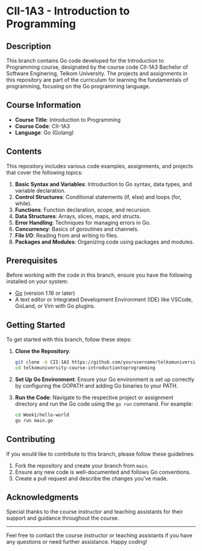 # CII-1A3 - Introduction to Programming

## Description

This branch contains Go code developed for the Introduction to Programming course, designated by the course code CII-1A3 Bachelor of Software Enginering, Telkom University. The projects and assignments in this repository are part of the curriculum for learning the fundamentals of programming, focusing on the Go programming language.

## Course Information

- **Course Title**: Introduction to Programming
- **Course Code**: CII-1A3
- **Language**: Go (Golang)

## Contents

This repository includes various code examples, assignments, and projects that cover the following topics:

1. **Basic Syntax and Variables**: Introduction to Go syntax, data types, and variable declaration.
2. **Control Structures**: Conditional statements (if, else) and loops (for, while).
3. **Functions**: Function declaration, scope, and recursion.
4. **Data Structures**: Arrays, slices, maps, and structs.
5. **Error Handling**: Techniques for managing errors in Go.
6. **Concurrency**: Basics of goroutines and channels.
7. **File I/O**: Reading from and writing to files.
8. **Packages and Modules**: Organizing code using packages and modules.

## Prerequisites

Before working with the code in this branch, ensure you have the following installed on your system:

- [Go](https://golang.org/dl/) (version 1.16 or later)
- A text editor or Integrated Development Environment (IDE) like VSCode, GoLand, or Vim with Go plugins.

## Getting Started

To get started with this branch, follow these steps:

1. **Clone the Repository**:
    ```bash
    git clone -b CII-1A3 https://github.com/yourusername/telkomuniversity-course-introductiontoprogramming.git
    cd telkomuniversity-course-introductiontoprogramming
    ```

2. **Set Up Go Environment**:
    Ensure your Go environment is set up correctly by configuring the GOPATH and adding Go binaries to your PATH.

3. **Run the Code**:
    Navigate to the respective project or assignment directory and run the Go code using the `go run` command. For example:
    ```bash
    cd Week1/hello-world
    go run main.go
    ```

## Contributing

If you would like to contribute to this branch, please follow these guidelines:

1. Fork the repository and create your branch from `main`.
2. Ensure any new code is well-documented and follows Go conventions.
3. Create a pull request and describe the changes you've made.

## Acknowledgments

Special thanks to the course instructor and teaching assistants for their support and guidance throughout the course.

---

Feel free to contact the course instructor or teaching assistants if you have any questions or need further assistance. Happy coding!
